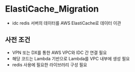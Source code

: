 # ElastiCache_Migration

- idc redis 서버의 데이터를 AWS ElastiCache로 데이터 이관


## 사전 조건
- VPN 또는 DX를 통한 AWS VPC와 IDC 간 연결 필요
- 해당 코드는 Lambda 기반으로 Lambda를 VPC 내부에 생성 필요
- redis 사용에 필요한 라이브러리 구성 필요

